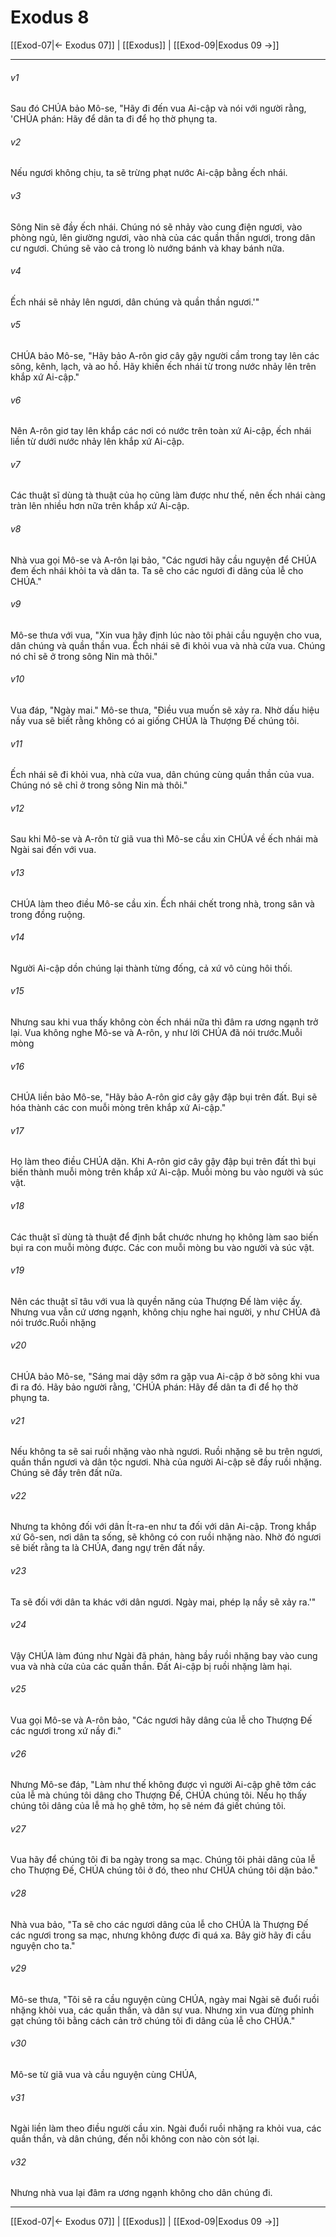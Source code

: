 # Exodus 8

[[Exod-07|← Exodus 07]] | [[Exodus]] | [[Exod-09|Exodus 09 →]]
***



###### v1 
Sau đó CHÚA bảo Mô-se, "Hãy đi đến vua Ai-cập và nói với người rằng, 'CHÚA phán: Hãy để dân ta đi để họ thờ phụng ta. 

###### v2 
Nếu ngươi không chịu, ta sẽ trừng phạt nước Ai-cập bằng ếch nhái. 

###### v3 
Sông Nin sẽ đầy ếch nhái. Chúng nó sẽ nhảy vào cung điện ngươi, vào phòng ngủ, lên giường ngươi, vào nhà của các quần thần ngươi, trong dân cư ngươi. Chúng sẽ vào cả trong lò nướng bánh và khay bánh nữa. 

###### v4 
Ếch nhái sẽ nhảy lên ngươi, dân chúng và quần thần ngươi.'" 

###### v5 
CHÚA bảo Mô-se, "Hãy bảo A-rôn giơ cây gậy người cầm trong tay lên các sông, kênh, lạch, và ao hồ. Hãy khiến ếch nhái từ trong nước nhảy lên trên khắp xứ Ai-cập." 

###### v6 
Nên A-rôn giơ tay lên khắp các nơi có nước trên toàn xứ Ai-cập, ếch nhái liền từ dưới nước nhảy lên khắp xứ Ai-cập. 

###### v7 
Các thuật sĩ dùng tà thuật của họ cũng làm được như thế, nên ếch nhái càng tràn lên nhiều hơn nữa trên khắp xứ Ai-cập. 

###### v8 
Nhà vua gọi Mô-se và A-rôn lại bảo, "Các ngươi hãy cầu nguyện để CHÚA đem ếch nhái khỏi ta và dân ta. Ta sẽ cho các ngươi đi dâng của lễ cho CHÚA." 

###### v9 
Mô-se thưa với vua, "Xin vua hãy định lúc nào tôi phải cầu nguyện cho vua, dân chúng và quần thần vua. Ếch nhái sẽ đi khỏi vua và nhà cửa vua. Chúng nó chỉ sẽ ở trong sông Nin mà thôi." 

###### v10 
Vua đáp, "Ngày mai." Mô-se thưa, "Điều vua muốn sẽ xảy ra. Nhờ dấu hiệu nầy vua sẽ biết rằng không có ai giống CHÚA là Thượng Đế chúng tôi. 

###### v11 
Ếch nhái sẽ đi khỏi vua, nhà cửa vua, dân chúng cùng quần thần của vua. Chúng nó sẽ chỉ ở trong sông Nin mà thôi." 

###### v12 
Sau khi Mô-se và A-rôn từ giã vua thì Mô-se cầu xin CHÚA về ếch nhái mà Ngài sai đến với vua. 

###### v13 
CHÚA làm theo điều Mô-se cầu xin. Ếch nhái chết trong nhà, trong sân và trong đồng ruộng. 

###### v14 
Người Ai-cập dồn chúng lại thành từng đống, cả xứ vô cùng hôi thối. 

###### v15 
Nhưng sau khi vua thấy không còn ếch nhái nữa thì đâm ra ương ngạnh trở lại. Vua không nghe Mô-se và A-rôn, y như lời CHÚA đã nói trước.Muỗi mòng 

###### v16 
CHÚA liền bảo Mô-se, "Hãy bảo A-rôn giơ cây gậy đập bụi trên đất. Bụi sẽ hóa thành các con muỗi mòng trên khắp xứ Ai-cập." 

###### v17 
Họ làm theo điều CHÚA dặn. Khi A-rôn giơ cây gậy đập bụi trên đất thì bụi biến thành muỗi mòng trên khắp xứ Ai-cập. Muỗi mòng bu vào người và súc vật. 

###### v18 
Các thuật sĩ dùng tà thuật để định bắt chước nhưng họ không làm sao biến bụi ra con muỗi mòng được. Các con muỗi mòng bu vào người và súc vật. 

###### v19 
Nên các thuật sĩ tâu với vua là quyền năng của Thượng Đế làm việc ấy. Nhưng vua vẫn cứ ương ngạnh, không chịu nghe hai người, y như CHÚA đã nói trước.Ruồi nhặng 

###### v20 
CHÚA bảo Mô-se, "Sáng mai dậy sớm ra gặp vua Ai-cập ở bờ sông khi vua đi ra đó. Hãy bảo người rằng, 'CHÚA phán: Hãy để dân ta đi để họ thờ phụng ta. 

###### v21 
Nếu không ta sẽ sai ruồi nhặng vào nhà ngươi. Ruồi nhặng sẽ bu trên ngươi, quần thần ngươi và dân tộc ngươi. Nhà của người Ai-cập sẽ đầy ruồi nhặng. Chúng sẽ đầy trên đất nữa. 

###### v22 
Nhưng ta không đối với dân Ít-ra-en như ta đối với dân Ai-cập. Trong khắp xứ Gô-sen, nơi dân ta sống, sẽ không có con ruồi nhặng nào. Nhờ đó ngươi sẽ biết rằng ta là CHÚA, đang ngự trên đất nầy. 

###### v23 
Ta sẽ đối với dân ta khác với dân ngươi. Ngày mai, phép lạ nầy sẽ xảy ra.'" 

###### v24 
Vậy CHÚA làm đúng như Ngài đã phán, hàng bầy ruồi nhặng bay vào cung vua và nhà cửa của các quần thần. Đất Ai-cập bị ruồi nhặng làm hại. 

###### v25 
Vua gọi Mô-se và A-rôn bảo, "Các ngươi hãy dâng của lễ cho Thượng Đế các ngươi trong xứ nầy đi." 

###### v26 
Nhưng Mô-se đáp, "Làm như thế không được vì người Ai-cập ghê tởm các của lễ mà chúng tôi dâng cho Thượng Đế, CHÚA chúng tôi. Nếu họ thấy chúng tôi dâng của lễ mà họ ghê tởm, họ sẽ ném đá giết chúng tôi. 

###### v27 
Vua hãy để chúng tôi đi ba ngày trong sa mạc. Chúng tôi phải dâng của lễ cho Thượng Đế, CHÚA chúng tôi ở đó, theo như CHÚA chúng tôi dặn bảo." 

###### v28 
Nhà vua bảo, "Ta sẽ cho các ngươi dâng của lễ cho CHÚA là Thượng Đế các ngươi trong sa mạc, nhưng không được đi quá xa. Bây giờ hãy đi cầu nguyện cho ta." 

###### v29 
Mô-se thưa, "Tôi sẽ ra cầu nguyện cùng CHÚA, ngày mai Ngài sẽ đuổi ruồi nhặng khỏi vua, các quần thần, và dân sự vua. Nhưng xin vua đừng phỉnh gạt chúng tôi bằng cách cản trở chúng tôi đi dâng của lễ cho CHÚA." 

###### v30 
Mô-se từ giã vua và cầu nguyện cùng CHÚA, 

###### v31 
Ngài liền làm theo điều người cầu xin. Ngài đuổi ruồi nhặng ra khỏi vua, các quần thần, và dân chúng, đến nỗi không con nào còn sót lại. 

###### v32 
Nhưng nhà vua lại đâm ra ương ngạnh không cho dân chúng đi.

***
[[Exod-07|← Exodus 07]] | [[Exodus]] | [[Exod-09|Exodus 09 →]]
